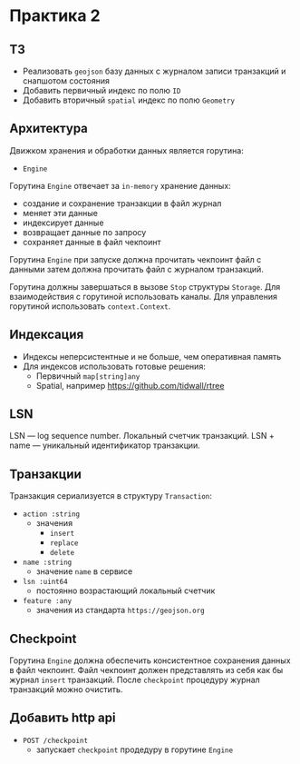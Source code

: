 # Практика 2

## ТЗ

- Реализовать `geojson` базу данных с журналом записи транзакций и снапшотом состояния
- Добавить первичный индекс по полю `ID`
- Добавить вторичный `spatial` индекс по полю `Geometry`

## Архитектура

Движком хранения и обработки данных является горутина:
- `Engine`

Горутина `Engine` отвечает за `in-memory` хранение данных:
- создание и сохранение транзакции в файл журнал
- меняет эти данные
- индексирует данные
- возвращает данные по запросу
- сохраняет данные в файл чекпоинт

Горутина `Engine` при запуске должна прочитать чекпоинт файл с данными затем должна прочитать файл с журналом транзакций.

Горутина должны завершаться в вызове `Stop` структуры `Storage`.
Для взаимодействия с горутиной использовать каналы.
Для управления горутиной использовать `context.Context`.

## Индексация

- Индексы неперсистентные и не больше, чем оперативная память
- Для индексов использовать готовые решения:
  - Первичный `map[string]any`
  - Spatial, например https://github.com/tidwall/rtree

## LSN

LSN — log sequence number. Локальный счетчик транзакций.
LSN + name — уникальный идентификатор транзакции.

## Транзакции

Транзакция сериализуется в структуру `Transaction`:
- `action :string`
  - значения
    - `insert`
    - `replace`
    - `delete`
- `name :string`
  - значение `name` в сервисе
- `lsn :uint64`
  - постоянно возрастающий локальный счетчик
- `feature :any`
  - значения из стандарта `https://geojson.org`

## Checkpoint

Горутина `Engine` должна обеспечить консистентное сохранения данных в файл чекпоинт.
Файл чекпоинт должен представлять из себя как бы журнал `insert` транзакций.
После `checkpoint` процедуру журнал транзакций можно очистить.

## Добавить http api

- `POST /checkpoint`
  - запускает `checkpoint` продедуру в горутине `Engine`
